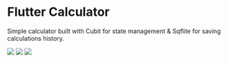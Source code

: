 # Flutter Calculator

Simple calculator built with Cubit for state management & Sqflite for saving calculations history.


![](https://user-images.githubusercontent.com/88054373/140643374-0638c28d-e61e-467c-b526-c546d1405344.jpg)
![](https://user-images.githubusercontent.com/88054373/140643373-ec9c2726-315f-4776-b9e8-6697383304e2.jpg)
![](https://user-images.githubusercontent.com/88054373/140643376-cafa9f27-3b42-4016-897c-d5ebd2103d7e.jpg)
